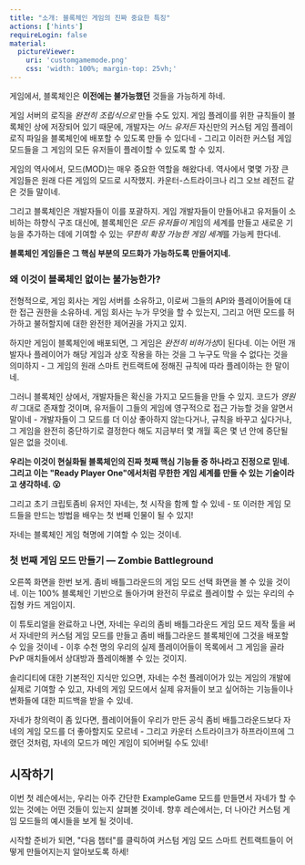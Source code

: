 ```yaml
---
title: "소개: 블록체인 게임의 진짜 중요한 특징"
actions: ['hints']
requireLogin: false
material:
  pictureViewer: 
    uri: 'customgamemode.png'
    css: 'width: 100%; margin-top: 25vh;'
---
```


게임에서, 블록체인은 **이전에는 불가능했던** 것들을 가능하게 하네.

게임 서버의 로직을 *완전히 조립식으로* 만들 수도 있지. 게임 플레이를 위한 규칙들이 블록체인 상에 저장되어 있기 때문에, 개발자는 *어느 유저든* 자신만의 커스텀 게임 플레이 로직 파일을 블록체인에 배포할 수 있도록 만들 수 있다네 - 그리고 이러한 커스텀 게임 모드들을 그 게임의 모든 유저들이 플레이할 수 있도록 할 수 있지.

게임의 역사에서, 모드(MOD)는 매우 중요한 역할을 해왔다네. 역사에서 몇몇 가장 큰 게임들은 원래 다른 게임의 모드로 시작했지. 카운터-스트라이크나 리그 오브 레전드 같은 것들 말이네.

그리고 블록체인은 개발자들이 이를 포괄하지. 게임 개발자들이 만들어내고 유저들이 소비하는 하향식 구조 대신에, 블록체인은 *모든 유저들이* 게임의 세계를 만들고 새로운 기능을 추가하는 데에 기여할 수 있는 *무한히 확장 가능한 게임 세계*를 가능케 한다네.

**블록체인 게임들은 그 핵심 부분의 모드화가 가능하도록 만들어지네.**

### 왜 이것이 블록체인 없이는 불가능한가?

전형적으로, 게임 회사는 게임 서버를 소유하고, 이로써 그들의 API와 플레이어들에 대한 접근 권한을 소유하네. 게임 회사는 누가 무엇을 할 수 있는지, 그리고 어떤 모드를 허가하고 불허할지에 대한 완전한 제어권을 가지고 있지.

하지만 게임이 블록체인에 배포되면, 그 게임은 *완전히 비허가성*이 된다네. 이는 어떤 개발자나 플레이어가 해당 게임과 상호 작용을 하는 것을 그 누구도 막을 수 없다는 것을 의미하지 - 그 게임의 원래 스마트 컨트랙트에 정해진 규칙에 따라 플레이하는 한 말이네.

그러니 블록체인 상에서, 개발자들은 확신을 가지고 모드들을 만들 수 있지. 코드가 *영원히* 그대로 존재할 것이며, 유저들이 그들의 게임에 영구적으로 접근 가능할 것을 알면서 말이네 - 개발자들이 그 모드를 더 이상 좋아하지 않는다거나, 규칙을 바꾸고 싶다거나, 그 게임을 완전히 중단하기로 결정한다 해도 지금부터 몇 개월 혹은 몇 년 안에 중단될 일은 없을 것이네.

**우리는 이것이 현실화될 블록체인의 진짜 첫째 핵심 기능들 중 하나라고 진정으로 믿네. 그리고 이는 "Ready Player One"에서처럼 무한한 게임 세계를 만들 수 있는 기술이라고 생각하네. 😮**

그리고 초기 크립토좀비 유저인 자네는, 첫 시작을 함께 할 수 있네 - 또 이러한 게임 모드들을 만드는 방법을 배우는 첫 번째 인물이 될 수 있지!

자네는 블록체인 게임 혁명에 기여할 수 있는 것이네.

### 첫 번째 게임 모드 만들기 — Zombie Battleground

오른쪽 화면을 한번 보게. 좀비 배틀그라운드의 게임 모드 선택 화면을 볼 수 있을 것이네. 이는 100% 블록체인 기반으로 돌아가며 완전히 무료로 플레이할 수 있는 우리의 수집형 카드 게임이지.

이 튜토리얼을 완료하고 나면, 자네는 우리의 좀비 배틀그라운드 게임 모드 제작 툴을 써서 자네만의 커스텀 게임 모드를 만들고 좀비 배틀그라운드 블록체인에 그것을 배포할 수 있을 것이네 - 이후 수천 명의 우리의 실제 플레이어들이 목록에서 그 게임을 골라 PvP 매치들에서 상대방과 플레이해볼 수 있는 것이지.

솔리디티에 대한 기본적인 지식만 있으면, 자네는 수천 플레이어가 있는 게임의 개발에 실제로 기여할 수 있고, 자네의 게임 모드에서 실제 유저들이 보고 싶어하는 기능들이나 변화들에 대한 피드백을 받을 수 있네.

자네가 창의력이 좀 있다면, 플레이어들이 우리가 만든 공식 좀비 배틀그라운드보다 자네의 게임 모드를 더 좋아할지도 모르네 - 그리고 카운터 스트라이크가 하프라이프에 그랬던 것처럼, 자네의 모드가 메인 게임이 되어버릴 수도 있네!

## 시작하기

이번 첫 레슨에서는, 우리는 아주 간단한 ExampleGame 모드를 만들면서 자네가 할 수 있는 것에는 어떤 것들이 있는지 살펴볼 것이네. 향후 레슨에서는, 더 나아간 커스텀 게임 모드들의 예시들을 보게 될 것이네.

시작할 준비가 되면, "다음 챕터"를 클릭하여 커스텀 게임 모드 스마트 컨트랙트들이 어떻게 만들어지는지 알아보도록 하세!
